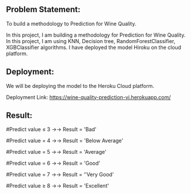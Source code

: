 ## Problem Statement:
To build a methodology to Prediction for Wine Quality.

In this project, I am building a methodology for
Prediction for Wine Quality.
 In this project, I am using KNN, Decision tree,
RandomForestClassifier, XGBClassifier algorithms.
 I have deployed the model Hiroku on the
cloud platform.


## Deployment:

We will be deploying the model to the Heroku Cloud platform. 

Deployment Link: https://wine-quality-prediction-vj.herokuapp.com/



## Result:

#Predict value  ≤  3  →→    Result = 'Bad'

#Predict value = 4    →→   Result = 'Below Average'

#Predict value  =  5  →→   Result = 'Average'

#Predict value =  6   →→   Result = 'Good'

#Predict value  =  7  →→   Result = ‘'Very Good'

#Predict value ≥  8  →→   Result = 'Excellent'




